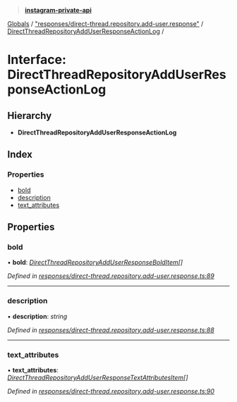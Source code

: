 > **[instagram-private-api](../README.md)**

[Globals](../README.md) / ["responses/direct-thread.repository.add-user.response"](../modules/_responses_direct_thread_repository_add_user_response_.md) / [DirectThreadRepositoryAddUserResponseActionLog](_responses_direct_thread_repository_add_user_response_.directthreadrepositoryadduserresponseactionlog.md) /

# Interface: DirectThreadRepositoryAddUserResponseActionLog

## Hierarchy

* **DirectThreadRepositoryAddUserResponseActionLog**

## Index

### Properties

* [bold](_responses_direct_thread_repository_add_user_response_.directthreadrepositoryadduserresponseactionlog.md#bold)
* [description](_responses_direct_thread_repository_add_user_response_.directthreadrepositoryadduserresponseactionlog.md#description)
* [text_attributes](_responses_direct_thread_repository_add_user_response_.directthreadrepositoryadduserresponseactionlog.md#text_attributes)

## Properties

###  bold

• **bold**: *[DirectThreadRepositoryAddUserResponseBoldItem](_responses_direct_thread_repository_add_user_response_.directthreadrepositoryadduserresponsebolditem.md)[]*

*Defined in [responses/direct-thread.repository.add-user.response.ts:89](https://github.com/dilame/instagram-private-api/blob/01eb399/src/responses/direct-thread.repository.add-user.response.ts#L89)*

___

###  description

• **description**: *string*

*Defined in [responses/direct-thread.repository.add-user.response.ts:88](https://github.com/dilame/instagram-private-api/blob/01eb399/src/responses/direct-thread.repository.add-user.response.ts#L88)*

___

###  text_attributes

• **text_attributes**: *[DirectThreadRepositoryAddUserResponseTextAttributesItem](_responses_direct_thread_repository_add_user_response_.directthreadrepositoryadduserresponsetextattributesitem.md)[]*

*Defined in [responses/direct-thread.repository.add-user.response.ts:90](https://github.com/dilame/instagram-private-api/blob/01eb399/src/responses/direct-thread.repository.add-user.response.ts#L90)*